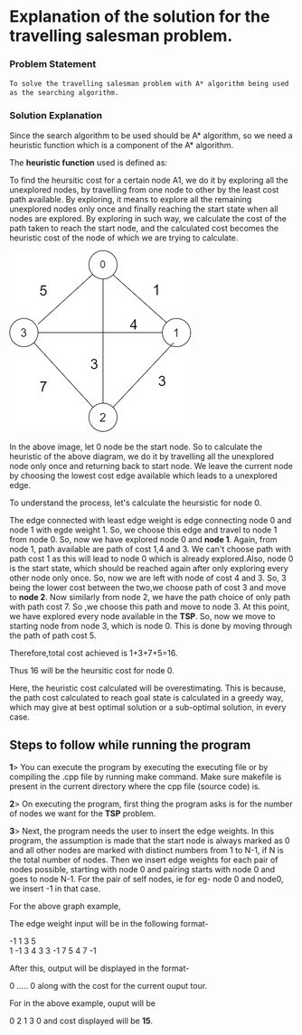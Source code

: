 # Explanation of the solution for the travelling salesman problem.

### Problem Statement
    
    To solve the travelling salesman problem with A* algorithm being used as the searching algorithm.
    
### Solution Explanation   

Since the search algorithm to be used should be A* algorithm,  so we need a heuristic function which is a component of the A* algorithm. 

The **heuristic function** used is defined as:

 To find the heursitic cost for a certain node A1, we do it by exploring all the unexplored nodes, by travelling from one node to other by the least cost path available. By exploring, it means to explore all the remaining unexplored nodes only once and finally reaching the start state when all nodes are explored. 
 By exploring in such way, we calculate the cost of the path taken to reach the start node, and the calculated cost becomes the heuristic cost of the node of which we are trying to calculate. 
 
![](aiAssignment.png)




In the above image, let 0 node be the start node. So to calculate the heuristic of the above diagram, we do it by travelling all the unexplored node only once and returning back to start node. We leave the current node by choosing the lowest cost edge available which leads to a unexplored edge. 

To understand the process, let's calculate the heursistic for node 0.

The  edge connected with least edge weight is edge connecting node 0 and node 1 with egde weight 1. So, we choose this edge and travel to node 1 from node 0. So, now we have explored node 0 and **node 1**. Again, from node 1, path available are path of cost 1,4 and 3. We can't choose path with path cost 1 as this will lead to node 0 which is already explored.Also, node 0 is the start state, which should be reached again after only exploring every other node only once. So, now we are left with node of cost 4 and 3. So, 3 being the lower cost between the two,we choose path of cost 3 and move to **node 2**. Now similarly from node 2, we have the path choice of only path with path cost 7. So ,we choose this path and move to node 3. At this point, we have explored every node available in the **TSP**. So, now we move to starting node from node 3, which is node 0. This is done by moving through the path of path cost 5. 

Therefore,total cost achieved is 1+3+7+5=16. 

Thus 16 will be the heursitic cost for node 0. 

Here, the heuristic cost calculated will be overestimating. This is because, the path cost calculated to reach goal state is calculated in a greedy way, which may give at best optimal solution or a sub-optimal solution, in every case. 


## Steps to follow while running the program

 **1**> You can execute the program by executing the executing file or by compiling the .cpp file by running make command. Make sure makefile is present in the current directory where the cpp file (source code) is. 
 
**2**> On executing the program, first thing the program asks is for the number of nodes we want for the **TSP** problem.

**3**> Next, the program needs the user to insert the edge weights. In this program, the assumption is made that the start node is always marked as 0 and all other nodes are marked with distinct numbers from 1 to N-1, if N is the total number of nodes. Then we insert edge weights for each pair of nodes possible, starting with node 0 and pairing starts with node 0 and goes to node N-1. For the pair of self nodes, ie for eg- node 0 and node0, we insert -1 in that case.

For the above graph example, 

The edge weight input will be in the following format-

 -1 1 3 5    
 1 -1 3 4 
 3 3 -1 7 
 5 4 7 -1

After this, output will be displayed in the format-

0 ..... 0 along with the cost for the current ouput tour. 

For in the above example, ouput will be

0 2 1 3 0 and cost displayed will be **15**.






 


    
    
